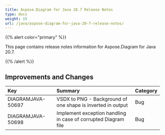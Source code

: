 ```yaml
---
title: Aspose.Diagram for Java 20.7 Release Notes
type: docs
weight: 15
url: /java/aspose-diagram-for-java-20-7-release-notes/
---
```


{{% alert color="primary" %}} 

This page contains release notes information for Aspose.Diagram for Java 20.7.

{{% /alert %}} 
## **Improvements and Changes**

|**Key**|**Summary**|**Category**|
| :- | :- | :- |
|DIAGRAMJAVA-50697|VSDX to PNG - Background of one shape is inverted in output|Bug|
|DIAGRAMJAVA-50698|Implement exception handling in case of corrupted Diagram file|Bug|

